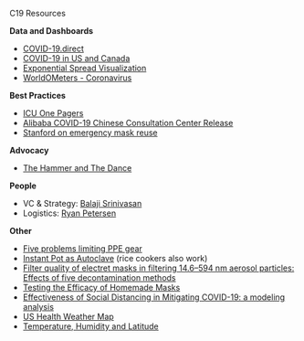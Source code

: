 C19 Resources

**Data and Dashboards**
* [COVID-19.direct](https://COVID-19.direct)
* [COVID-19 in US and Canada](https://coronavirus.1point3acres.com/en)
* [Exponential Spread Visualization](https://91-divoc.com/pages/covid-visualization/)
* [WorldOMeters - Coronavirus](https://worldometers.info/coronavirus)

**Best Practices**
* [ICU One Pagers](https://www.onepagericu.com/)
* [Alibaba COVID-19 Chinese Consultation Center Release](https://covid-19.alibabacloud.com/)
* [Stanford on emergency mask reuse](https://m.box.com/shared_item/https%3A%2F%2Fstanfordmedicine.app.box.com%2Fv%2Fcovid19-PPE-1-1)

**Advocacy**
* [The Hammer and The Dance](https://medium.com/@tomaspueyo/coronavirus-the-hammer-and-the-dance-be9337092b56)

**People**
* VC & Strategy: [Balaji Srinivasan](https://twitter.com/balajis)
* Logistics: [Ryan Petersen](https://twitter.com/typesfast)

**Other**
* [Five problems limiting PPE gear](https://twitter.com/typesfast/status/1242490035707895808)
* [Instant Pot as Autoclave](https://instantpot.com/who-knew-that-instant-pot-can-provides-scientific-grade-sterilization-actually-we-did/) (rice cookers also work)
* [Filter quality of electret masks in filtering 14.6–594 nm aerosol particles: Effects of five decontamination methods](https://www.researchgate.net/publication/320361295_Filter_quality_of_electret_masks_in_filtering_146-594_nm_aerosol_particles_Effects_of_five_decontamination_methods)
* [Testing the Efficacy of Homemade Masks](https://www.researchgate.net/publication/258525804_Testing_the_Efficacy_of_Homemade_Masks_Would_They_Protect_in_an_Influenza_Pandemic)
* [Effectiveness of Social Distancing in Mitigating COVID-19: a modeling analysis](https://www.medrxiv.org/content/10.1101/2020.03.20.20040055v1)
* [US Health Weather Map](https://healthweather.us/)
* [Temperature, Humidity and Latitude](https://papers.ssrn.com/sol3/papers.cfm?abstract_id=3550308)
